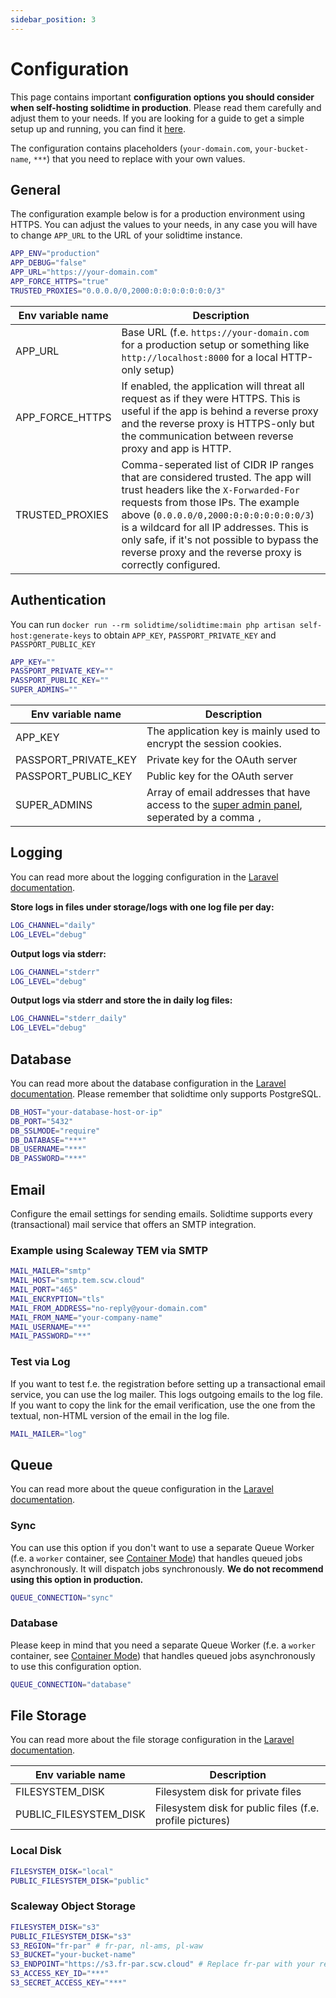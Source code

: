 ```yaml
---
sidebar_position: 3
---
```


# Configuration

This page contains important **configuration options you should consider when self-hosting solidtime in production**. Please read them carefully and adjust them to your needs.
If you are looking for a guide to get a simple setup up and running, you can find it [here](./guides/docker).

The configuration contains placeholders (`your-domain.com`, `your-bucket-name`, `***`) that you need to replace with your own values.

## General

The configuration example below is for a production environment using HTTPS. You can adjust the values to your needs, in any case you will have to change `APP_URL` to the URL of your solidtime instance.

```bash
APP_ENV="production"
APP_DEBUG="false"
APP_URL="https://your-domain.com"
APP_FORCE_HTTPS="true"
TRUSTED_PROXIES="0.0.0.0/0,2000:0:0:0:0:0:0:0/3"
```

| Env variable name | Description                                                                                                                                                                                                                                                                                                                                                    |
|-------------------|----------------------------------------------------------------------------------------------------------------------------------------------------------------------------------------------------------------------------------------------------------------------------------------------------------------------------------------------------------------|
| APP_URL           | Base URL (f.e. `https://your-domain.com` for a production setup or something like `http://localhost:8000` for a local HTTP-only setup)                                                                                                                                                                                                                         |
| APP_FORCE_HTTPS   | If enabled, the application will threat all request as if they were HTTPS. This is useful if the app is behind a reverse proxy and the reverse proxy is HTTPS-only but the communication between reverse proxy and app is HTTP.                                                                                                                                |
| TRUSTED_PROXIES   | Comma-seperated list of CIDR IP ranges that are considered trusted. The app will trust headers like the `X-Forwarded-For` requests from those IPs. The example above (`0.0.0.0/0,2000:0:0:0:0:0:0:0/3`) is a wildcard for all IP addresses. This is only safe, if it's not possible to bypass the reverse proxy and the reverse proxy is correctly configured. |

## Authentication

You can run `docker run --rm solidtime/solidtime:main php artisan self-host:generate-keys` to obtain `APP_KEY`, `PASSPORT_PRIVATE_KEY` and `PASSPORT_PUBLIC_KEY`

```bash
APP_KEY=""
PASSPORT_PRIVATE_KEY=""
PASSPORT_PUBLIC_KEY=""
SUPER_ADMINS=""
```

| Env variable name    | Description                                                                                                         |
|----------------------|---------------------------------------------------------------------------------------------------------------------|
| APP_KEY              | The application key is mainly used to encrypt the session cookies.                                                  |
| PASSPORT_PRIVATE_KEY | Private key for the OAuth server                                                                                    |
| PASSPORT_PUBLIC_KEY  | Public key for the OAuth server                                                                                     |
| SUPER_ADMINS         | Array of email addresses that have access to the [super admin panel](./super-admin-panel), seperated by a comma `,` |

## Logging

You can read more about the logging configuration in the [Laravel documentation](https://laravel.com/docs/11.x/logging#configuration).

**Store logs in files under storage/logs with one log file per day:**

```bash
LOG_CHANNEL="daily"
LOG_LEVEL="debug"
```

**Output logs via stderr:**

```bash
LOG_CHANNEL="stderr"
LOG_LEVEL="debug"
```

**Output logs via stderr and store the in daily log files:**

```bash
LOG_CHANNEL="stderr_daily"
LOG_LEVEL="debug"
```

## Database

You can read more about the database configuration in the [Laravel documentation](https://laravel.com/docs/11.x/database#configuration).
Please remember that solidtime only supports PostgreSQL.

```bash
DB_HOST="your-database-host-or-ip"
DB_PORT="5432"
DB_SSLMODE="require"
DB_DATABASE="***"
DB_USERNAME="***"
DB_PASSWORD="***"
```

## Email

Configure the email settings for sending emails. Solidtime supports every (transactional) mail service that offers an SMTP integration.  

### Example using Scaleway TEM via SMTP

```bash
MAIL_MAILER="smtp"
MAIL_HOST="smtp.tem.scw.cloud"
MAIL_PORT="465"
MAIL_ENCRYPTION="tls"
MAIL_FROM_ADDRESS="no-reply@your-domain.com"
MAIL_FROM_NAME="your-company-name"
MAIL_USERNAME="**"
MAIL_PASSWORD="**"
```

### Test via Log

If you want to test f.e. the registration before setting up a transactional email service, you can use the log mailer.
This logs outgoing emails to the log file.
If you want to copy the link for the email verification, use the one from the textual, non-HTML version of the email in the log file.

```bash
MAIL_MAILER="log"
```

## Queue

You can read more about the queue configuration in the [Laravel documentation](https://laravel.com/docs/11.x/queues#driver-prerequisites).

### Sync

You can use this option if you don't want to use a separate Queue Worker (f.e. a `worker` container, see [Container Mode](./container-mode.md)) that handles queued jobs asynchronously. It will dispatch jobs synchronously. **We do not recommend using this option in production.** 

```bash
QUEUE_CONNECTION="sync"
```

### Database

Please keep in mind that you need a separate Queue Worker (f.e. a `worker` container, see [Container Mode](./container-mode.md)) that handles queued jobs asynchronously to use this configuration option.

```bash
QUEUE_CONNECTION="database"
```

## File Storage

You can read more about the file storage configuration in the [Laravel documentation](https://laravel.com/docs/11.x/filesystem#configuration).


| Env variable name      | Description                                              |
|------------------------|----------------------------------------------------------|
| FILESYSTEM_DISK        | Filesystem disk for private files                        |
| PUBLIC_FILESYSTEM_DISK | Filesystem disk for public files (f.e. profile pictures) |

### Local Disk

```bash
FILESYSTEM_DISK="local"
PUBLIC_FILESYSTEM_DISK="public"
```

### Scaleway Object Storage

```bash
FILESYSTEM_DISK="s3"
PUBLIC_FILESYSTEM_DISK="s3"
S3_REGION="fr-par" # fr-par, nl-ams, pl-waw
S3_BUCKET="your-bucket-name"
S3_ENDPOINT="https://s3.fr-par.scw.cloud" # Replace fr-par with your region
S3_ACCESS_KEY_ID="***"
S3_SECRET_ACCESS_KEY="***"
```
